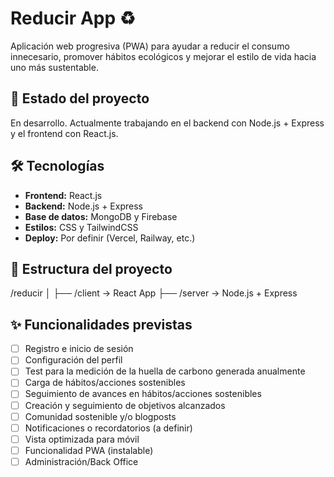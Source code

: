 # Reducir App ♻️

Aplicación web progresiva (PWA) para ayudar a reducir el consumo innecesario, promover hábitos ecológicos y mejorar el estilo de vida hacia uno más sustentable.

## 🚧 Estado del proyecto

En desarrollo. Actualmente trabajando en el backend con Node.js + Express y el frontend con React.js.

## 🛠 Tecnologías

- **Frontend:** React.js
- **Backend:** Node.js + Express
- **Base de datos:** MongoDB y Firebase
- **Estilos:** CSS y TailwindCSS
- **Deploy:** Por definir (Vercel, Railway, etc.)

## 📁 Estructura del proyecto

/reducir
│
├── /client → React App
├── /server → Node.js + Express


## ✨ Funcionalidades previstas

- [ ] Registro e inicio de sesión
- [ ] Configuración del perfil
- [ ] Test para la medición de la huella de carbono generada anualmente
- [ ] Carga de hábitos/acciones sostenibles
- [ ] Seguimiento de avances en hábitos/acciones sostenibles
- [ ] Creación y seguimiento de objetivos alcanzados
- [ ] Comunidad sostenible y/o blogposts
- [ ] Notificaciones o recordatorios (a definir)
- [ ] Vista optimizada para móvil
- [ ] Funcionalidad PWA (instalable)
- [ ] Administración/Back Office
